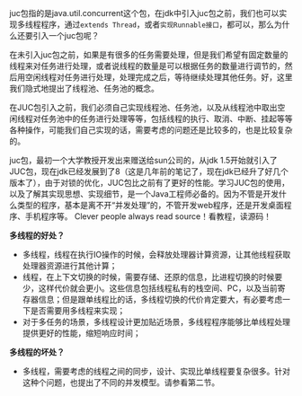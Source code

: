 
juc包指的是java.util.concurrent这个包，在jdk中引入juc包之前，我们也可以实现多线程程序，通过`extends Thread`，或者`实现Runnable接口`，都可以，那么为什么还要引入一个juc包呢？

在未引入juc包之前，如果是有很多的任务需要处理，但是我们希望有固定数量的线程来对任务进行处理，或者说线程的数量是可以根据任务的数量进行调节的，然后用空闲线程对任务进行处理，处理完成之后，等待继续处理其他任务。好，这里我们隐式地提出了线程池、任务池的概念。

在JUC包引入之前，我们必须自己实现线程池、任务池，以及从线程池中取出空闲线程对任务池中的任务进行处理等等，包括线程的执行、取消、中断、挂起等等各种操作，可能我们自己实现的话，需要考虑的问题还是比较多的，也是比较复杂的。

juc包，最初一个大学教授开发出来赠送给sun公司的，从jdk 1.5开始就引入了JUC包，现在jdk已经发展到了8（这是几年前的笔记了，现在jdk已经升了好几个版本了），由于对锁的优化，JUC包比之前有了更好的性能。学习JUC包的使用，以及了解其实现思想、实现细节，是一个Java工程师必备的。因为不管是开发什么类型的程序，基本是离不开“并发处理”的，不管开发web程序，还是开发桌面程序、手机程序等。
Clever people always read source！看教程，读源码！

**多线程的好处？**
- 多线程，线程在执行IO操作的时候，会释放处理器计算资源，让其他线程获取处理器资源进行其他计算；
- 线程，在上下文切换的时候，需要存储、还原的信息，比进程切换的时候要少，这样代价就会更小。这些信息包括线程私有的栈空间、PC，以及当前寄存器信息；但是跟单线程比的话，多线程切换的代价肯定要大，有必要考虑一下是否需要用多线程来实现；
- 对于多任务的场景，多线程设计更加贴近场景，多线程程序能够比单线程处理提供更好的性能，缩短响应时间；

**多线程的坏处？**

- 多线程，需要考虑的线程之间的同步，设计、实现比单线程要复杂很多。针对这种个问题，也提出了不同的并发模型。请参看第二节。